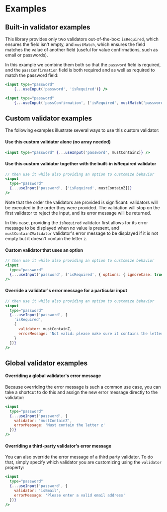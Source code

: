 # Examples

## Built-in validator examples

This library provides only two validators out-of-the-box: `isRequired`, which ensures the field isn't empty, and `mustMatch`, which
ensures the field matches the value of another field (useful for value confirmations, such as email or passwords).

In this example we combine them both so that the `password` field is required, and the `passConfirmation` field is both
required and as well as required to match the password field:

```jsx
<input type="password"
    {...useInput('password', 'isRequired')} />

<input type="password"
    {...useInput('passConfirmation', ['isRequired', mustMatch('password')] )} />
```

## Custom validator examples

The following examples illustrate several ways to use this custom validator:

#### Use this custom validator alone (no array needed)

```jsx
<input type="password" {...useInput('password', mustContainZ)} />
```

#### Use this custom validator together with the built-in isRequired validator

```jsx
// then use it while also providing an option to customize behavior
<input
  type="password"
  {...useInput('password', ['isRequired', mustContainZ])}
/>
```

Note that the order the validators are provided is significant: validators will be executed in the order they were provided. The validation will stop on the first validator to reject the input, and its error message will be returned.

In this case, providing the `isRequired` validator first allows for its error message to be displayed when no value is present, and `mustContainZValidator` validator's error message to be displayed if it is not empty but it doesn't contain the letter z.

#### Custom validator that uses an option

```jsx
// then use it while also providing an option to customize behavior
<input
  type="password"
  {...useInput('password', ['isRequired', { options: { ignoreCase: true } }])}
/>
```

#### Override a validator's error message for a particular input

```jsx
// then use it while also providing an option to customize behavior
<input
  type="password"
  {...useInput('password', [
    'isRequired',
    {
      validator: mustContainZ,
      errorMessage: 'Not valid: please make sure it contains the letter z.'
    }
  ])}
/>
```

## Global validator examples

#### Overriding a global validator's error message

Because overriding the error message is such a common use case, you can take a shortcut to do this and assign the new error message directly to the validator:

```jsx
<input
  type="password"
  {...useInput('password', {
    validator: 'mustContainZ',
    errorMessage: 'Must contain the letter z'
  })}
/>
```

#### Overriding a third-party validator's error message

You can also override the error message of a third party validator. To do that, simply specify which validator you are customizing using the `validator` property:

```jsx
<input
  type="password"
  {...useInput('password', {
    validator: 'isEmail',
    errorMessage: 'Please enter a valid email address'
  })}
/>
```
